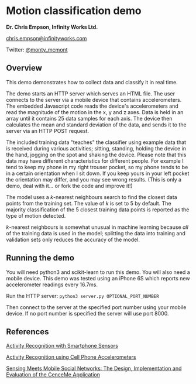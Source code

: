 # Motion classification demo
**Dr. Chris Empson, Infinity Works Ltd.**

chris.empson@infinityworks.com

Twitter: [@monty_mcmont](https://twitter.com/monty_mcmont)

## Overview
This demo demonstrates how to collect data and classify it in real time. 

The demo starts an HTTP server which serves an HTML file. The user connects to the server via a mobile device that contains accelerometers. The embedded Javascript code reads the device's accelerometers and read the magnitude of the motion in the x, y and z axes. Data is held in an array until it contains 25 data samples for each axis. The device then calculates the mean and standard deviation of the data, and sends it to the server via an HTTP POST request.

The included training data "teaches" the classifier using example data that is received during various activities; sitting, standing, holding the device in the hand, jogging on the spot and shaking the device. Please note that this data may have different characteristics for different people. For example I tend to keep my phone in my right trouser pocket, so my phone tends to be in a certain orientation when I sit down. If you keep yours in your left pocket the orientation may differ, and you may see wrong results. (This is only a demo, deal with it... or fork the code and improve it!)

The model uses a *k*-nearest neighbours search to find the closest data points from the training set. The value of *k* is set to 5 by default. The majority classification of the 5 closest training data points is reported as the type of motion detected.

*k*-nearest neighbours is somewhat unusual in machine learning because *all* of the training data is used in the model; splitting the data into training and validation sets only reduces the accuracy of the model.

## Running the demo
You will need python3 and scikit-learn to run this demo. You will also need a mobile device. This demo was tested using an iPhone 6S which reports new accelerometer readings every 16.7ms.

Run the HTTP server:
```python3 server.py OPTIONAL_PORT_NUMBER```

Then connect to the server at the specified port number using your mobile device. If no port number is specified the server will use port 8000.

## References

[Activity Recognition with Smartphone Sensors](http://ieeexplore.ieee.org/stamp/stamp.jsp?arnumber=6838194)

[Activity Recognition using Cell Phone Accelerometers](http://www.cis.fordham.edu/wisdm/public_files/sensorKDD-2010.pdf)

[Sensing Meets Mobile Social Networks: The Design,
Implementation and Evaluation of the CenceMe
Application](http://sensorlab.cs.dartmouth.edu/pubs/cenceme_sensys08.pdf)

